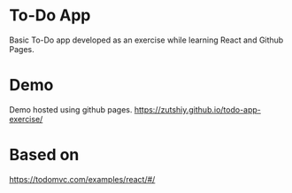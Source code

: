 # To-Do App
Basic To-Do app developed as an exercise while learning React and Github Pages.

# Demo
Demo hosted using github pages.
https://zutshiy.github.io/todo-app-exercise/

# Based on
https://todomvc.com/examples/react/#/
